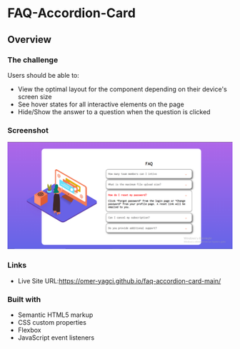 # FAQ-Accordion-Card

## Overview

### The challenge

Users should be able to:

- View the optimal layout for the component depending on their device's screen size
- See hover states for all interactive elements on the page
- Hide/Show the answer to a question when the question is clicked

### Screenshot

![./screenshot.png](faq-new.png)

### Links

- Live Site URL:https://omer-yagci.github.io/faq-accordion-card-main/

### Built with

- Semantic HTML5 markup
- CSS custom properties
- Flexbox
- JavaScript event listeners
